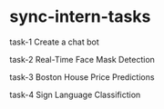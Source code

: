 # sync-intern-tasks
task-1 Create a chat bot

task-2 Real-Time Face Mask Detection

task-3 Boston House Price Predictions

task-4 Sign Language Classifiction
